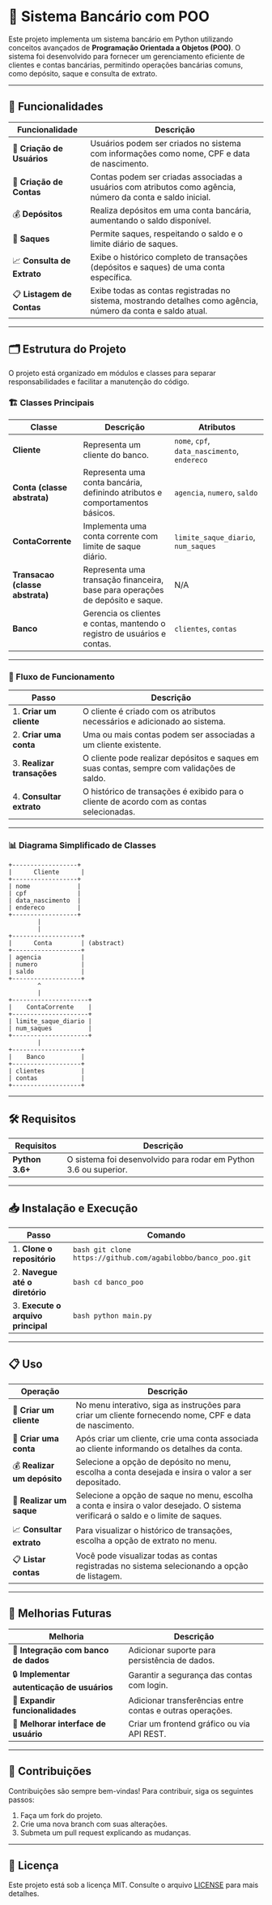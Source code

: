 # 🏦 Sistema Bancário com POO

Este projeto implementa um sistema bancário em Python utilizando conceitos avançados de **Programação Orientada a Objetos (POO)**. O sistema foi desenvolvido para fornecer um gerenciamento eficiente de clientes e contas bancárias, permitindo operações bancárias comuns, como depósito, saque e consulta de extrato.

---

## 🚀 Funcionalidades

| **Funcionalidade**               | **Descrição**                                                                                                                                      |
|----------------------------------|----------------------------------------------------------------------------------------------------------------------------------------------------|
| 👤 **Criação de Usuários**       | Usuários podem ser criados no sistema com informações como nome, CPF e data de nascimento.                                                        |
| 🏦 **Criação de Contas**         | Contas podem ser criadas associadas a usuários com atributos como agência, número da conta e saldo inicial.                                       |
| 💰 **Depósitos**                 | Realiza depósitos em uma conta bancária, aumentando o saldo disponível.                                                                           |
| 🏧 **Saques**                    | Permite saques, respeitando o saldo e o limite diário de saques.                                                                                 |
| 📈 **Consulta de Extrato**       | Exibe o histórico completo de transações (depósitos e saques) de uma conta específica.                                                           |
| 📋 **Listagem de Contas**        | Exibe todas as contas registradas no sistema, mostrando detalhes como agência, número da conta e saldo atual.                                    |

---

## 🗂️ Estrutura do Projeto

O projeto está organizado em módulos e classes para separar responsabilidades e facilitar a manutenção do código.

### 🏗️ Classes Principais

| **Classe**                       | **Descrição**                                                                                      | **Atributos**                       |
|----------------------------------|--------------------------------------------------------------------------------------------------|-------------------------------------|
| **Cliente**                      | Representa um cliente do banco.                                                                   | `nome`, `cpf`, `data_nascimento`, `endereco` |
| **Conta (classe abstrata)**     | Representa uma conta bancária, definindo atributos e comportamentos básicos.                      | `agencia`, `numero`, `saldo`        |
| **ContaCorrente**               | Implementa uma conta corrente com limite de saque diário.                                        | `limite_saque_diario`, `num_saques` |
| **Transacao (classe abstrata)** | Representa uma transação financeira, base para operações de depósito e saque.                     | N/A                                 |
| **Banco**                       | Gerencia os clientes e contas, mantendo o registro de usuários e contas.                        | `clientes`, `contas`               |

---

### 🔄 Fluxo de Funcionamento

| **Passo**                        | **Descrição**                                                                                      |
|----------------------------------|--------------------------------------------------------------------------------------------------|
| 1. **Criar um cliente**          | O cliente é criado com os atributos necessários e adicionado ao sistema.                        |
| 2. **Criar uma conta**           | Uma ou mais contas podem ser associadas a um cliente existente.                                  |
| 3. **Realizar transações**       | O cliente pode realizar depósitos e saques em suas contas, sempre com validações de saldo.      |
| 4. **Consultar extrato**         | O histórico de transações é exibido para o cliente de acordo com as contas selecionadas.       |

---

### 📊 Diagrama Simplificado de Classes

```plaintext
+------------------+
|      Cliente      |
+------------------+
| nome             |
| cpf              |
| data_nascimento  |
| endereco         |
+------------------+
        |
        |
+-------------------+
|      Conta        | (abstract)
+-------------------+
| agencia           |
| numero            |
| saldo             |
+-------------------+
        ^
        |
+---------------------+
|    ContaCorrente    |
+---------------------+
| limite_saque_diario |
| num_saques          |
+---------------------+
        |
+-------------------+
|    Banco          |
+-------------------+
| clientes          |
| contas            |
+-------------------+
```

---

## 🛠️ Requisitos

| **Requisitos**            | **Descrição**                  |
|---------------------------|--------------------------------|
| **Python 3.6+**          | O sistema foi desenvolvido para rodar em Python 3.6 ou superior. |

---

## 📥 Instalação e Execução

| **Passo**                          | **Comando**                                     |
|------------------------------------|-------------------------------------------------|
| 1. **Clone o repositório**        | ```bash git clone https://github.com/agabilobbo/banco_poo.git ``` |
| 2. **Navegue até o diretório**    | ```bash cd banco_poo ```                        |
| 3. **Execute o arquivo principal** | ```bash python main.py ```                      |

---

## 📋 Uso

| **Operação**                     | **Descrição**                                                                                          |
|----------------------------------|--------------------------------------------------------------------------------------------------------|
| 👤 **Criar um cliente**           | No menu interativo, siga as instruções para criar um cliente fornecendo nome, CPF e data de nascimento. |
| 🏦 **Criar uma conta**            | Após criar um cliente, crie uma conta associada ao cliente informando os detalhes da conta.            |
| 💰 **Realizar um depósito**       | Selecione a opção de depósito no menu, escolha a conta desejada e insira o valor a ser depositado.     |
| 🏧 **Realizar um saque**          | Selecione a opção de saque no menu, escolha a conta e insira o valor desejado. O sistema verificará o saldo e o limite de saques. |
| 📈 **Consultar extrato**          | Para visualizar o histórico de transações, escolha a opção de extrato no menu.                        |
| 📋 **Listar contas**              | Você pode visualizar todas as contas registradas no sistema selecionando a opção de listagem.          |

---

## 🔮 Melhorias Futuras

| **Melhoria**                                           | **Descrição**                                                 |
|-------------------------------------------------------|---------------------------------------------------------------|
| 🔗 **Integração com banco de dados**                  | Adicionar suporte para persistência de dados.                 |
| 🔒 **Implementar autenticação de usuários**            | Garantir a segurança das contas com login.                    |
| 🔄 **Expandir funcionalidades**                        | Adicionar transferências entre contas e outras operações.     |
| 🎨 **Melhorar interface de usuário**                   | Criar um frontend gráfico ou via API REST.                    |

---

## 🤝 Contribuições

Contribuições são sempre bem-vindas! Para contribuir, siga os seguintes passos:

1. Faça um fork do projeto.
2. Crie uma nova branch com suas alterações.
3. Submeta um pull request explicando as mudanças.

---

## 📄 Licença

Este projeto está sob a licença MIT. Consulte o arquivo [LICENSE](LICENSE) para mais detalhes.

